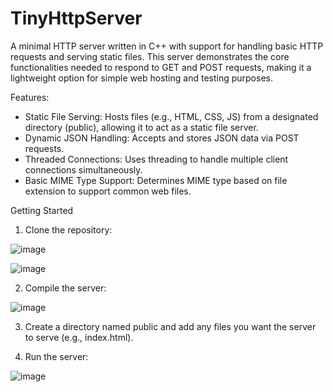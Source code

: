 # TinyHttpServer
A minimal HTTP server written in C++ with support for handling basic HTTP requests and serving static files. This server demonstrates the core functionalities needed to respond to GET and POST requests, making it a lightweight option for simple web hosting and testing purposes.

Features:
- Static File Serving: Hosts files (e.g., HTML, CSS, JS) from a designated directory (public), allowing it to act as a static file server.
- Dynamic JSON Handling: Accepts and stores JSON data via POST requests.
- Threaded Connections: Uses threading to handle multiple client connections simultaneously.
- Basic MIME Type Support: Determines MIME type based on file extension to support common web files.

Getting Started
1. Clone the repository:

![image](https://github.com/user-attachments/assets/068989ee-98af-4f13-af10-fdbf72c5de98)

![image](https://github.com/user-attachments/assets/7357f899-1a02-4775-ac0c-daabbb5fa327)

2. Compile the server:

![image](https://github.com/user-attachments/assets/8a394a0d-b093-4fed-a2fe-2073009e3605)

3. Create a directory named public and add any files you want the server to serve (e.g., index.html).

4. Run the server:

![image](https://github.com/user-attachments/assets/fbaf73b9-db06-45a8-9e04-f02eb1c4fb55)


